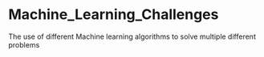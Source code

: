 # Machine_Learning_Challenges
The use of different Machine learning algorithms to solve multiple different problems
